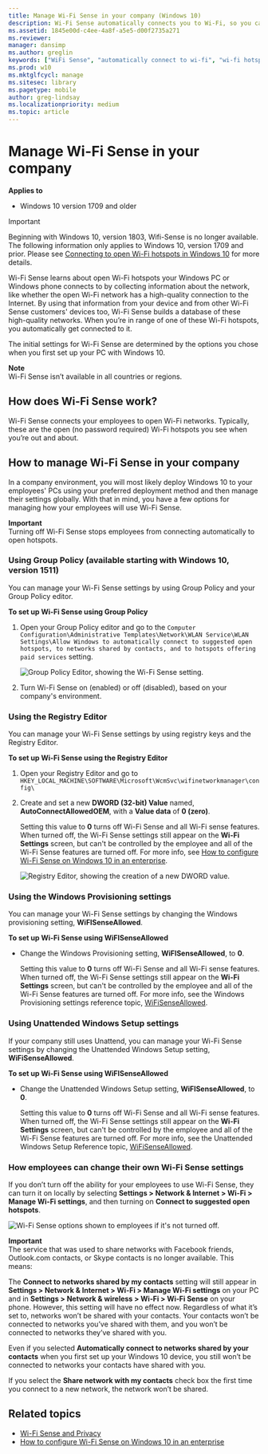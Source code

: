 ```yaml
---
title: Manage Wi-Fi Sense in your company (Windows 10)
description: Wi-Fi Sense automatically connects you to Wi-Fi, so you can get online quickly in more places.
ms.assetid: 1845e00d-c4ee-4a8f-a5e5-d00f2735a271
ms.reviewer: 
manager: dansimp
ms.author: greglin
keywords: ["WiFi Sense", "automatically connect to wi-fi", "wi-fi hotspot connection"]
ms.prod: w10
ms.mktglfcycl: manage
ms.sitesec: library
ms.pagetype: mobile
author: greg-lindsay
ms.localizationpriority: medium
ms.topic: article
---
```


# Manage Wi-Fi Sense in your company

**Applies to**

- Windows 10 version 1709 and older

>[!IMPORTANT]
>Beginning with Windows 10, version 1803, Wifi-Sense is no longer available. The following information only applies to Windows 10, version 1709 and prior. Please see [Connecting to open Wi-Fi hotspots in Windows 10](https://privacy.microsoft.com/windows-10-open-wi-fi-hotspots) for more details.

Wi-Fi Sense learns about open Wi-Fi hotspots your Windows PC or Windows phone connects to by collecting information about the network, like whether the open Wi-Fi network has a high-quality connection to the Internet. By using that information from your device and from other Wi-Fi Sense customers' devices too, Wi-Fi Sense builds a database of these high-quality networks. When you’re in range of one of these Wi-Fi hotspots, you automatically get connected to it.

The initial settings for Wi-Fi Sense are determined by the options you chose when you first set up your PC with Windows 10.

**Note**<br>Wi-Fi Sense isn’t available in all countries or regions.

## How does Wi-Fi Sense work?
Wi-Fi Sense connects your employees to open Wi-Fi networks. Typically, these are the open (no password required) Wi-Fi hotspots you see when you’re out and about.

## How to manage Wi-Fi Sense in your company
In a company environment, you will most likely deploy Windows 10 to your employees' PCs using your preferred deployment method and then manage their settings globally. With that in mind, you have a few options for managing how your employees will use Wi-Fi Sense.

**Important**<br>Turning off Wi-Fi Sense stops employees from connecting automatically to open hotspots.

### Using Group Policy (available starting with Windows 10, version 1511)
You can manage your Wi-Fi Sense settings by using Group Policy and your Group Policy editor.

**To set up Wi-Fi Sense using Group Policy**

1.  Open your Group Policy editor and go to the `Computer Configuration\Administrative Templates\Network\WLAN Service\WLAN Settings\Allow Windows to automatically connect to suggested open hotspots, to networks shared by contacts, and to hotspots offering paid services` setting.

    ![Group Policy Editor, showing the Wi-Fi Sense setting.](images/wifisense-grouppolicy.png)

2.  Turn Wi-Fi Sense on (enabled) or off (disabled), based on your company's environment.

### Using the Registry Editor
You can manage your Wi-Fi Sense settings by using registry keys and the Registry Editor.

**To set up Wi-Fi Sense using the Registry Editor**

1. Open your Registry Editor and go to `HKEY_LOCAL_MACHINE\SOFTWARE\Microsoft\WcmSvc\wifinetworkmanager\config\`

2. Create and set a new **DWORD (32-bit) Value** named, **AutoConnectAllowedOEM**, with a **Value data** of **0 (zero)**.
   <p>Setting this value to <strong>0</strong> turns off Wi-Fi Sense and all Wi-Fi sense features. When turned off, the Wi-Fi Sense settings still appear on the <strong>Wi-Fi Settings</strong> screen, but can&#39;t be controlled by the employee and all of the Wi-Fi Sense features are turned off. For more info, see <a href="/troubleshoot/windows-client/networking/configure-wifi-sense-and-paid-wifi-service" data-raw-source="[How to configure Wi-Fi Sense on Windows 10 in an enterprise](/troubleshoot/windows-client/networking/configure-wifi-sense-and-paid-wifi-service)">How to configure Wi-Fi Sense on Windows 10 in an enterprise</a>.

   ![Registry Editor, showing the creation of a new DWORD value.](images/wifisense-registry.png)

### Using the Windows Provisioning settings
You can manage your Wi-Fi Sense settings by changing the Windows provisioning setting, **WiFISenseAllowed**.

**To set up Wi-Fi Sense using WiFISenseAllowed**

- Change the Windows Provisioning setting, **WiFISenseAllowed**, to **0**.
  <p>Setting this value to <strong>0</strong> turns off Wi-Fi Sense and all Wi-Fi sense features. When turned off, the Wi-Fi Sense settings still appear on the <strong>Wi-Fi Settings</strong> screen, but can&#39;t be controlled by the employee and all of the Wi-Fi Sense features are turned off. For more info, see the Windows Provisioning settings reference topic, <a href="/windows/configuration/wcd/wcd-connectivityprofiles#wifisense" data-raw-source="[WiFiSenseAllowed](./wcd/wcd-connectivityprofiles.md#wifisense)">WiFiSenseAllowed</a>.

### Using Unattended Windows Setup settings
If your company still uses Unattend, you can manage your Wi-Fi Sense settings by changing the Unattended Windows Setup setting, **WiFiSenseAllowed**.

**To set up Wi-Fi Sense using WiFISenseAllowed**

- Change the Unattended Windows Setup setting, **WiFISenseAllowed**, to **0**.
  <p>Setting this value to <strong>0</strong> turns off Wi-Fi Sense and all Wi-Fi sense features. When turned off, the Wi-Fi Sense settings still appear on the <strong>Wi-Fi Settings</strong> screen, but can&#39;t be controlled by the employee and all of the Wi-Fi Sense features are turned off. For more info, see the Unattended Windows Setup Reference topic, <a href="/previous-versions//mt186511(v=vs.85)" data-raw-source="[WiFiSenseAllowed](/previous-versions//mt186511(v=vs.85))">WiFiSenseAllowed</a>.

### How employees can change their own Wi-Fi Sense settings
If you don’t turn off the ability for your employees to use Wi-Fi Sense, they can turn it on locally by selecting **Settings &gt; Network & Internet &gt; Wi-Fi &gt; Manage Wi-Fi settings**, and then turning on **Connect to suggested open hotspots**.

![Wi-Fi Sense options shown to employees if it's not turned off.](images/wifisense-settingscreens.png)

**Important**<br>The service that was used to share networks with Facebook friends, Outlook.com contacts, or Skype contacts is no longer available. This means:

The **Connect to networks shared by my contacts** setting will still appear in **Settings &gt; Network & Internet &gt; Wi-Fi &gt; Manage Wi-Fi settings** on your PC and in **Settings &gt; Network & wireless &gt; Wi‑Fi &gt; Wi‑Fi Sense** on your phone. However, this setting will have no effect now. Regardless of what it’s set to, networks won’t be shared with your contacts. Your contacts won’t be connected to networks you’ve shared with them, and you won’t be connected to networks they’ve shared with you.

Even if you selected **Automatically connect to networks shared by your contacts** when you first set up your Windows 10 device, you still won’t be connected to networks your contacts have shared with you.

If you select the **Share network with my contacts** check box the first time you connect to a new network, the network won’t be shared.

## Related topics
- [Wi-Fi Sense and Privacy](https://go.microsoft.com/fwlink/p/?LinkId=620911)
- [How to configure Wi-Fi Sense on Windows 10 in an enterprise](/troubleshoot/windows-client/networking/configure-wifi-sense-and-paid-wifi-service)

 

